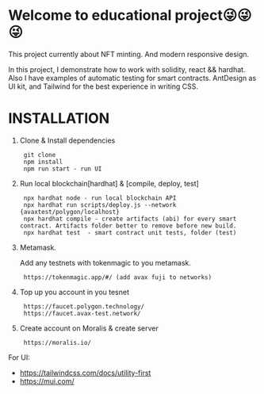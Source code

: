 Welcome to educational project😜😜😜
========

This project currently about NFT minting. And modern responsive design. 


In this project, I demonstrate how to work with solidity, react && hardhat.
Also I have examples of automatic testing for smart contracts.
AntDesign as UI kit, and Tailwind for the best experience in writing CSS.



INSTALLATION
============
1. Clone & Install dependencies

        git clone 
        npm install
        npm run start - run UI
        
2. Run local blockchain[hardhat] & [compile, deploy, test]

        npx hardhat node - run local blockchain API
        npx hardhat run scripts/deploy.js --network {avaxtest/polygon/localhost}
        npx hardhat compile - create artifacts (abi) for every smart contract. Artifacts folder better to remove before new build.
        npx hardhat test  - smart contract unit tests, folder (test)
3. Metamask. 

    Add any testnets with tokenmagic to you metamask.
    
        https://tokenmagic.app/#/ (add avax fuji to networks)
4. Top up you account in you tesnet
    
        https://faucet.polygon.technology/
        https://faucet.avax-test.network/
5. Create account on Moralis & create server
        
        https://moralis.io/
    
    
For UI:
- https://tailwindcss.com/docs/utility-first
- https://mui.com/
